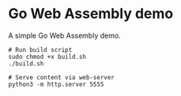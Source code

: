 # Go Web Assembly demo

A simple Go Web Assembly demo.

```
# Run build script
sudo chmod +x build.sh
./build.sh

# Serve content via web-server
python3 -m http.server 5555
```
